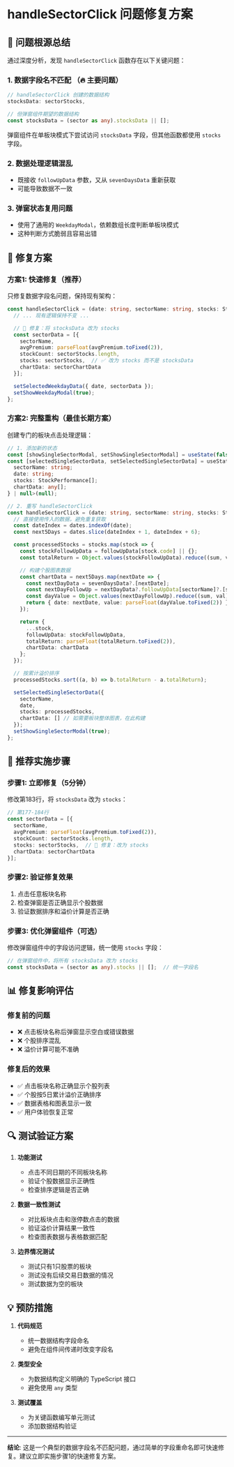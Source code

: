# handleSectorClick 问题修复方案

## 🎯 问题根源总结

通过深度分析，发现 `handleSectorClick` 函数存在以下关键问题：

### 1. **数据字段名不匹配** （🔥 主要问题）
```typescript
// handleSectorClick 创建的数据结构
stocksData: sectorStocks,

// 但弹窗组件期望的数据结构
const stocksData = (sector as any).stocksData || [];
```

弹窗组件在单板块模式下尝试访问 `stocksData` 字段，但其他函数都使用 `stocks` 字段。

### 2. **数据处理逻辑混乱**
- 既接收 `followUpData` 参数，又从 `sevenDaysData` 重新获取
- 可能导致数据不一致

### 3. **弹窗状态复用问题**
- 使用了通用的 `WeekdayModal`，依赖数组长度判断单板块模式
- 这种判断方式脆弱且容易出错

## 🔧 修复方案

### 方案1: 快速修复（推荐）
只修复数据字段名问题，保持现有架构：

```typescript
const handleSectorClick = (date: string, sectorName: string, stocks: StockPerformance[], followUpData: Record<string, Record<string, number>>) => {
  // ... 现有逻辑保持不变 ...

  // 🔧 修复：将 stocksData 改为 stocks
  const sectorData = [{
    sectorName,
    avgPremium: parseFloat(avgPremium.toFixed(2)),
    stockCount: sectorStocks.length,
    stocks: sectorStocks,  // ✅ 改为 stocks 而不是 stocksData
    chartData: sectorChartData
  }];

  setSelectedWeekdayData({ date, sectorData });
  setShowWeekdayModal(true);
};
```

### 方案2: 完整重构（最佳长期方案）
创建专门的板块点击处理逻辑：

```typescript
// 1. 添加新的状态
const [showSingleSectorModal, setShowSingleSectorModal] = useState(false);
const [selectedSingleSectorData, setSelectedSingleSectorData] = useState<{
  sectorName: string;
  date: string;
  stocks: StockPerformance[];
  chartData: any[];
} | null>(null);

// 2. 重写 handleSectorClick
const handleSectorClick = (date: string, sectorName: string, stocks: StockPerformance[], followUpData: Record<string, Record<string, number>>) => {
  // 直接使用传入的数据，避免重复获取
  const dateIndex = dates.indexOf(date);
  const next5Days = dates.slice(dateIndex + 1, dateIndex + 6);

  const processedStocks = stocks.map(stock => {
    const stockFollowUpData = followUpData[stock.code] || {};
    const totalReturn = Object.values(stockFollowUpData).reduce((sum, val) => sum + val, 0);

    // 构建个股图表数据
    const chartData = next5Days.map(nextDate => {
      const nextDayData = sevenDaysData?.[nextDate];
      const nextDayFollowUp = nextDayData?.followUpData[sectorName]?.[stock.code] || {};
      const dayValue = Object.values(nextDayFollowUp).reduce((sum, val) => sum + val, 0);
      return { date: nextDate, value: parseFloat(dayValue.toFixed(2)) };
    });

    return {
      ...stock,
      followUpData: stockFollowUpData,
      totalReturn: parseFloat(totalReturn.toFixed(2)),
      chartData: chartData
    };
  });

  // 按累计溢价排序
  processedStocks.sort((a, b) => b.totalReturn - a.totalReturn);

  setSelectedSingleSectorData({
    sectorName,
    date,
    stocks: processedStocks,
    chartData: [] // 如需要板块整体图表，在此构建
  });
  setShowSingleSectorModal(true);
};
```

## 🚀 推荐实施步骤

### 步骤1: 立即修复（5分钟）
修改第183行，将 `stocksData` 改为 `stocks`：

```typescript
// 第177-184行
const sectorData = [{
  sectorName,
  avgPremium: parseFloat(avgPremium.toFixed(2)),
  stockCount: sectorStocks.length,
  stocks: sectorStocks,  // 🔧 修复：改为 stocks
  chartData: sectorChartData
}];
```

### 步骤2: 验证修复效果
1. 点击任意板块名称
2. 检查弹窗是否正确显示个股数据
3. 验证数据排序和溢价计算是否正确

### 步骤3: 优化弹窗组件（可选）
修改弹窗组件中的字段访问逻辑，统一使用 `stocks` 字段：

```typescript
// 在弹窗组件中，将所有 stocksData 改为 stocks
const stocksData = (sector as any).stocks || [];  // 统一字段名
```

## 📊 修复影响评估

### 修复前的问题
- ❌ 点击板块名称后弹窗显示空白或错误数据
- ❌ 个股排序混乱
- ❌ 溢价计算可能不准确

### 修复后的效果
- ✅ 点击板块名称正确显示个股列表
- ✅ 个股按5日累计溢价正确排序
- ✅ 数据表格和图表显示一致
- ✅ 用户体验恢复正常

## 🔍 测试验证方案

1. **功能测试**
   - 点击不同日期的不同板块名称
   - 验证个股数据显示正确性
   - 检查排序逻辑是否正确

2. **数据一致性测试**
   - 对比板块点击和涨停数点击的数据
   - 验证溢价计算结果一致性
   - 检查图表数据与表格数据匹配

3. **边界情况测试**
   - 测试只有1只股票的板块
   - 测试没有后续交易日数据的情况
   - 测试数据为空的板块

## 💡 预防措施

1. **代码规范**
   - 统一数据结构字段命名
   - 避免在组件间传递时改变字段名

2. **类型安全**
   - 为数据结构定义明确的 TypeScript 接口
   - 避免使用 `any` 类型

3. **测试覆盖**
   - 为关键函数编写单元测试
   - 添加数据结构验证

---

**结论**: 这是一个典型的数据字段名不匹配问题，通过简单的字段重命名即可快速修复。建议立即实施步骤1的快速修复方案。